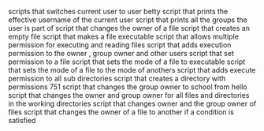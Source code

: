 scripts that switches current user to user betty
script that prints the effective username of the current user
script that prints all the groups the user is part of
script that changes the owner of a file
script that creates an empty file
script that makes a file executable
script that allows multiple permission for executing and reading files
script that adds execution permission to the owner , group owner and other users
script that set permission to a file
script that sets the mode of a file to executable
script that sets the mode of a file to the mode of anothers
script that adds execute permission to all sub directories
script that creates a directory with permissions 751
script that changes the group owner to school from hello
script that changes the owner and group owner for all files and directories in the working directories
script that changes owner and the group owner of files
script that changes the owner of a file to another if a condition is satisfied
